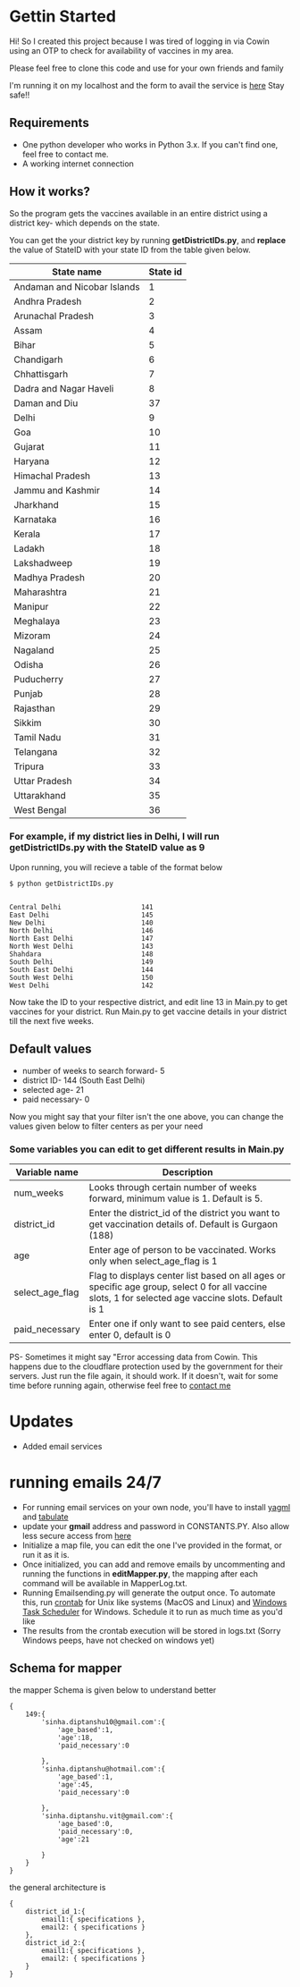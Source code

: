 # **Gettin Started**

Hi!
So I created this project because I was tired of logging in via Cowin using an OTP to check for availability of vaccines in my area.

Please feel free to clone this code and use for your own friends and family

I'm running it on my localhost and the form to avail the service is [here](https://forms.gle/Qqhp57MD2CMT8Lev8)
Stay safe!!

## **Requirements**
* One python developer who works in Python 3.x. If you can't find one, feel free to contact me.
* A working internet connection

## **How it works?**

So the program gets the vaccines available in an entire district using a district key- which depends on the state. 


You can get the your district key by running **getDistrictIDs.py**, and **replace** the value of StateID with your state ID from the table given below.

| State name                  | State id |
| --------------------------- | -------- |
| Andaman and Nicobar Islands | 1        |
| Andhra Pradesh              | 2        |
| Arunachal Pradesh           | 3        |
| Assam                       | 4        |
| Bihar                       | 5        |
| Chandigarh                  | 6        |
| Chhattisgarh                | 7        |
| Dadra and Nagar Haveli      | 8        |
| Daman and Diu               | 37       |
| Delhi                       | 9        |
| Goa                         | 10       |
| Gujarat                     | 11       |
| Haryana                     | 12       |
| Himachal Pradesh            | 13       |
| Jammu and Kashmir           | 14       |
| Jharkhand                   | 15       |
| Karnataka                   | 16       |
| Kerala                      | 17       |
| Ladakh                      | 18       |
| Lakshadweep                 | 19       |
| Madhya Pradesh              | 20       |
| Maharashtra                 | 21       |
| Manipur                     | 22       |
| Meghalaya                   | 23       |
| Mizoram                     | 24       |
| Nagaland                    | 25       |
| Odisha                      | 26       |
| Puducherry                  | 27       |
| Punjab                      | 28       |
| Rajasthan                   | 29       |
| Sikkim                      | 30       |
| Tamil Nadu                  | 31       |
| Telangana                   | 32       |
| Tripura                     | 33       |
| Uttar Pradesh               | 34       |
| Uttarakhand                 | 35       |
| West Bengal                 | 36       |


### For example, if my district lies in Delhi, I will run getDistrictIDs.py with the StateID value as 9
Upon running, you will recieve a table of the format below

```
$ python getDistrictIDs.py


Central Delhi                    141
East Delhi                       145
New Delhi                        140
North Delhi                      146
North East Delhi                 147
North West Delhi                 143
Shahdara                         148
South Delhi                      149
South East Delhi                 144
South West Delhi                 150
West Delhi                       142
```

Now take the ID to your respective district, and edit line 13 in Main.py to get vaccines for your district.
Run Main.py to get vaccine details in your district till the next five weeks.

## Default values
* number of weeks to search forward- 5
* district ID- 144 (South East Delhi)
* selected age- 21
* paid necessary- 0

Now you might say that your filter isn't the one above, you can change the values given below to filter centers as per your need


### **Some variables you can edit to get different results in Main.py**

| Variable name | Description |
| ------------- | ----------- |
|num_weeks| Looks through certain number of weeks forward, minimum value is 1. Default is 5.|
|district_id| Enter the district_id of the district you want to get vaccination details of. Default is Gurgaon (188) |
|age| Enter age of person to be vaccinated. Works only when select_age_flag is 1|
|select_age_flag|Flag to displays center list based on all ages or specific age group, select 0 for all vaccine slots, 1 for selected age vaccine slots. Default is 1|
|paid_necessary| Enter one if only want to see paid centers, else enter 0, default is 0|



PS- Sometimes it might say "Error accessing data from Cowin. This happens due to the cloudflare protection used by the government for their servers. Just run the file again, it should work. If it doesn't, wait for some time before running again, otherwise feel free to [contact me](https://www.instagram.com/hey_atleast_someone/)

# Updates

* Added email services




# running emails 24/7
* For running email services on your own node, you'll have to install [yagml](https://pypi.org/project/yagmail/) and [tabulate](https://pypi.org/project/tabulate/)
* update your **gmail** address and password in CONSTANTS.PY. Also allow less secure access from [here](https://www.google.com/settings/security/lesssecureapps)
* Initialize a map file, you can edit the one I've provided in the format, or run it as it is.
* Once initialized, you can add and remove emails by uncommenting and running the functions in **editMapper.py**, the mapping after each command will be available in MapperLog.txt.
* Running Emailsending.py will generate the output once. To automate this, run [crontab](https://medium.com/@lalitvyas1994/crontab-cronjob-automation-want-to-run-your-python-script-again-again-like-after-every-10-20-21700a406ddc) for Unix like systems (MacOS and Linux) and [Windows Task Scheduler](https://dev.to/tharindadilshan/running-a-python-script-every-x-minutes-in-windows-10-3nm9) for Windows. Schedule it to run as much time as you'd like
* The results from the crontab execution will be stored in logs.txt (Sorry Windows peeps, have not checked on windows yet)

## Schema for mapper

the mapper Schema is given below to understand better

```
{
    149:{
        'sinha.diptanshu10@gmail.com':{
            'age_based':1,
            'age':18,
            'paid_necessary':0
            
        },
        'sinha.diptanshu@hotmail.com':{
            'age_based':1,
            'age':45,
            'paid_necessary':0
            
        },
        'sinha.diptanshu.vit@gmail.com':{
            'age_based':0,
            'paid_necessary':0,
            'age':21
            
        }
    }
}
```

the general architecture is 
```
{
    district_id_1:{
        email1:{ specifications },
        email2: { specifications }
    },
    district_id_2:{
        email1:{ specifications },
        email2: { specifications }
    }
}
```